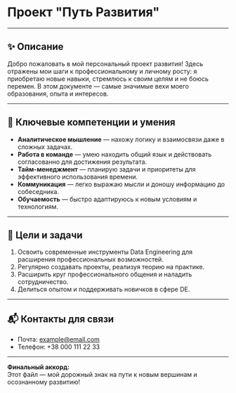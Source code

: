 # Проект "Путь Развития"

---

## ✨ Описание

Добро пожаловать в мой персональный проект развития! Здесь отражены мои шаги к профессиональному и личному росту: я приобретаю новые навыки, стремлюсь к своим целям и не боюсь перемен. В этом документе — самые значимые вехи моего образования, опыта и интересов.

---

## 🧩 Ключевые компетенции и умения

- **Аналитическое мышление** — нахожу логику и взаимосвязи даже в сложных задачах.
- **Работа в команде** — умею находить общий язык и действовать согласованно для достижения результата.
- **Тайм-менеджмент** — планирую задачи и приоритеты для эффективного использования времени.
- **Коммуникация** — легко выражаю мысли и доношу информацию до собеседника.
- **Обучаемость** — быстро адаптируюсь к новым условиям и технологиям.

---

## 🎯 Цели и задачи

1. Освоить современные инструменты Data Engineering для расширения профессиональных возможностей.
2. Регулярно создавать проекты, реализуя теорию на практике.
3. Расширить круг профессионального общения и наладить сотрудничество.
4. Делиться опытом и поддерживать новичков в сфере DE.

---

## 📬 Контакты для связи

- Почта: example@email.com
- Телефон: +38 000 111 22 33

---

**Финальный аккорд:**  
Этот файл — мой дорожный знак на пути к новым вершинам и осознанному развитию!
